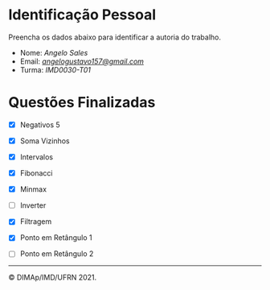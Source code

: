 # Identificação Pessoal

Preencha os dados abaixo para identificar a autoria do trabalho.

- Nome: *Angelo Sales*
- Email: *angelogustavo157@gmail.com*
- Turma: *IMD0030-T01*

# Questões Finalizadas

- [x] Negativos 5
- [x] Soma Vizinhos
- [x] Intervalos
- [x] Fibonacci
- [x] Minmax
- [ ] Inverter
- [x] Filtragem
- [X] Ponto em Retângulo 1
- [ ] Ponto em Retângulo 2


--------
&copy; DIMAp/IMD/UFRN 2021.
